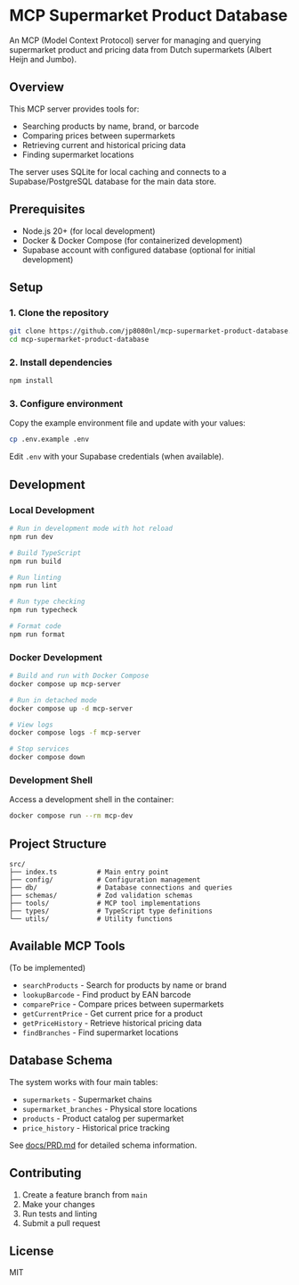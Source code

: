 # MCP Supermarket Product Database

An MCP (Model Context Protocol) server for managing and querying supermarket product and pricing data from Dutch supermarkets (Albert Heijn and Jumbo).

## Overview

This MCP server provides tools for:
- Searching products by name, brand, or barcode
- Comparing prices between supermarkets
- Retrieving current and historical pricing data
- Finding supermarket locations

The server uses SQLite for local caching and connects to a Supabase/PostgreSQL database for the main data store.

## Prerequisites

- Node.js 20+ (for local development)
- Docker & Docker Compose (for containerized development)
- Supabase account with configured database (optional for initial development)

## Setup

### 1. Clone the repository

```bash
git clone https://github.com/jp8080nl/mcp-supermarket-product-database.git
cd mcp-supermarket-product-database
```

### 2. Install dependencies

```bash
npm install
```

### 3. Configure environment

Copy the example environment file and update with your values:

```bash
cp .env.example .env
```

Edit `.env` with your Supabase credentials (when available).

## Development

### Local Development

```bash
# Run in development mode with hot reload
npm run dev

# Build TypeScript
npm run build

# Run linting
npm run lint

# Run type checking
npm run typecheck

# Format code
npm run format
```

### Docker Development

```bash
# Build and run with Docker Compose
docker compose up mcp-server

# Run in detached mode
docker compose up -d mcp-server

# View logs
docker compose logs -f mcp-server

# Stop services
docker compose down
```

### Development Shell

Access a development shell in the container:

```bash
docker compose run --rm mcp-dev
```

## Project Structure

```
src/
├── index.ts          # Main entry point
├── config/           # Configuration management
├── db/               # Database connections and queries
├── schemas/          # Zod validation schemas
├── tools/            # MCP tool implementations
├── types/            # TypeScript type definitions
└── utils/            # Utility functions
```

## Available MCP Tools

(To be implemented)

- `searchProducts` - Search for products by name or brand
- `lookupBarcode` - Find product by EAN barcode
- `comparePrice` - Compare prices between supermarkets
- `getCurrentPrice` - Get current price for a product
- `getPriceHistory` - Retrieve historical pricing data
- `findBranches` - Find supermarket locations

## Database Schema

The system works with four main tables:

- `supermarkets` - Supermarket chains
- `supermarket_branches` - Physical store locations
- `products` - Product catalog per supermarket
- `price_history` - Historical price tracking

See [docs/PRD.md](docs/PRD.md) for detailed schema information.

## Contributing

1. Create a feature branch from `main`
2. Make your changes
3. Run tests and linting
4. Submit a pull request

## License

MIT